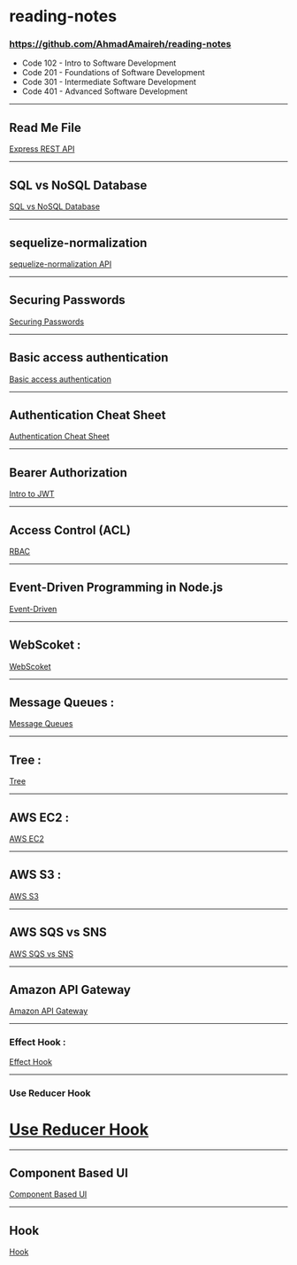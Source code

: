 # reading-notes


### https://github.com/AhmadAmaireh/reading-notes

* Code 102 - Intro to Software Development
* Code 201 - Foundations of Software Development
* Code 301 - Intermediate Software Development
* Code 401 - Advanced Software Development

---
## Read Me File

[Express REST API](./Day02/Express%20REST%20API/Express_REST_API.md)

----

## SQL vs NoSQL Database

[SQL vs NoSQL Database](./Day03/Data%20Modeling/nosql%20vs%20sql.md)

----

## sequelize-normalization 

[sequelize-normalization API](./Day04/sequelize-normalization.md)

----

## Securing Passwords
[Securing Passwords](./Day06/Securing%20Passwords/Securing%20Passwords.md)

----

## Basic access authentication
[Basic access authentication](./Day06/Basic%20access%20authentication/Basic%20access%20authentication.md)

----

## Authentication Cheat Sheet
[Authentication Cheat Sheet](./Day06/Authentication%20Cheat%20Sheet/OWASP%20auth%20cheatsheet.md)

----

## Bearer Authorization
[Intro to JWT](./Day07/Bearer%20Authorization/Intro%20to%20JWT.md)

----

## Access Control (ACL)
[RBAC](./Day08/Access%20Control/Access%20Control.md)

----

## Event-Driven Programming in Node.js
[Event-Driven](./Day11/README.md)

-----

## WebScoket :
[WebScoket](./Day12/WebScoket.md)

-----

## Message Queues :
[Message Queues](./Day13/Message%20Queues.md)

-----

## Tree :
[Tree](./Day15/Tree.md)

------

## AWS EC2 :
[AWS EC2](./Day16/AWS%20EC2.md)

------

## AWS S3 :
[AWS S3](./Day17/AWS%20S3.md)

------

## AWS SQS vs SNS
[AWS SQS vs SNS](./Day18/AWS%20SQS%20vs%20SNS.md)

------

## Amazon API Gateway
[Amazon API Gateway](./Day19/Amazon%20API%20Gateway.md)

-----
### Effect Hook :
[Effect Hook](./Class28/Effect_Hook.md)


---

### Use Reducer Hook
[Use Reducer Hook](./Class29/useReducer_hook.md)
=======
------

## Component Based UI
[Component Based UI](./Class26/Component%20Based%20UI.md)

-------

## Hook
[Hook](./Class27/%20Hook.md)


